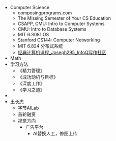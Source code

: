 - Computer Science
	- composingprograms.com
	- The Missing Semester of Your CS Education
	- CSAPP, CMU: Intro to Computer Systems
	- CMU: Intro to Database Systems
	- MIT 6.S081 OS
	- Stanford CS144: Computer Networking
	- MIT 6.824 分布式系统
	- [经典计算机课程_Joseph295_InfoQ写作社区](https://xie.infoq.cn/article/bb77a494fb819b98b92d3d820)
- Math
- 学习方法
	- 《精力管理》
	- 《成功动机与目标》
	- 《深度工作》
	- 《学习之道》
-
- 王长虎
	- 字节AILab
	- 首轮融资
	- 视觉方向
		- 广告平台
			- AI替换人工，修图上传